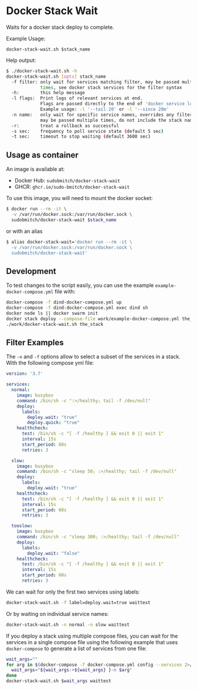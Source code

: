 # Docker Stack Wait

Waits for a docker stack deploy to complete.

Example Usage:

`docker-stack-wait.sh $stack_name`

Help output:

```bash
$ ./docker-stack-wait.sh -h
docker-stack-wait.sh [opts] stack_name
  -f filter: only wait for services matching filter, may be passed multiple
             times, see docker stack services for the filter syntax
  -h:        this help message
  -l flags:  Print logs of relevant services at end.
             Flags are passed directly to the end of 'docker service logs'.
             Example usage: -l '--tail 20' or -l '--since 20m'
  -n name:   only wait for specific service names, overrides any filters,
             may be passed multiple times, do not include the stack name prefix
  -r:        treat a rollback as successful
  -s sec:    frequency to poll service state (default 5 sec)
  -t sec:    timeout to stop waiting (default 3600 sec)
```

## Usage as container

An image is available at:

- Docker Hub: `sudobmitch/docker-stack-wait`
- GHCR: `ghcr.io/sudo-bmitch/docker-stack-wait`

To use this image, you will need to mount the docker socket:

```bash
$ docker run --rm -it \
  -v /var/run/docker.sock:/var/run/docker.sock \
  sudobmitch/docker-stack-wait $stack_name
```

or with an alias

```bash
$ alias docker-stack-wait='docker run --rm -it \
  -v /var/run/docker.sock:/var/run/docker.sock \
  sudobmitch/docker-stack-wait'
```

## Development

To test changes to the script easily, you can use the example `example-docker-compose.yml` file with:

```bash
docker-compose -f dind-docker-compose.yml up
docker-compose -f dind-docker-compose.yml exec dind sh
docker node ls || docker swarm init
docker stack deploy --compose-file work/example-docker-compose.yml the_stack
./work/docker-stack-wait.sh the_stack
```

## Filter Examples

The `-n` and `-f` options allow to select a subset of the services in a stack.
With the following compose yml file:

```yaml
version: '3.7'

services:
  normal:
    image: busybox
    command: /bin/sh -c ":>/healthy; tail -f /dev/null"
    deploy:
      labels:
        deploy.wait: "true"
        deploy.quick: "true"
    healthcheck:
      test: /bin/sh -c "[ -f /healthy ] && exit 0 || exit 1"
      interval: 15s
      start_period: 60s
      retries: 3

  slow:
    image: busybox
    command: /bin/sh -c "sleep 50; :>/healthy; tail -f /dev/null"
    deploy:
      labels:
        deploy.wait: "true"
    healthcheck:
      test: /bin/sh -c "[ -f /healthy ] && exit 0 || exit 1"
      interval: 15s
      start_period: 60s
      retries: 3

  tooslow:
    image: busybox
    command: /bin/sh -c "sleep 300; :>/healthy; tail -f /dev/null"
    deploy:
      labels:
        deploy.wait: "false"
    healthcheck:
      test: /bin/sh -c "[ -f /healthy ] && exit 0 || exit 1"
      interval: 15s
      start_period: 60s
      retries: 3
```

We can wait for only the first two services using labels:

```bash
docker-stack-wait.sh -f label=deploy.wait=true waittest
```

Or by waiting on individual service names:

```bash
docker-stack-wait.sh -n normal -n slow waittest
```

If you deploy a stack using multiple compose files, you can wait for the
services in a single compose file using the following example that uses
`docker-compose` to generate a list of services from one file:

```bash
wait_args=""
for arg in $(docker-compose -f docker-compose.yml config --services 2>/dev/null); do
  wait_args="${wait_args:+${wait_args} }-n $arg"
done
docker-stack-wait.sh $wait_args waittest
```
